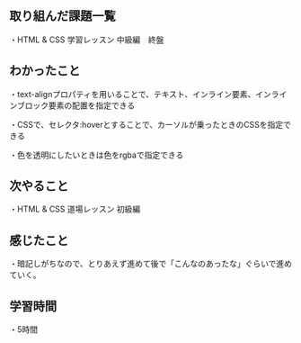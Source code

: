 ## 取り組んだ課題一覧
・HTML & CSS 学習レッスン 中級編　終盤
## わかったこと
・text-alignプロパティを用いることで、テキスト、インライン要素、インラインブロック要素の配置を指定できる

・CSSで、セレクタ:hoverとすることで、カーソルが乗ったときのCSSを指定できる

・色を透明にしたいときは色をrgbaで指定できる
## 次やること
・HTML & CSS 道場レッスン 初級編
## 感じたこと
・暗記しがちなので、とりあえず進めて後で「こんなのあったな」ぐらいで進めていく。
## 学習時間
・5時間